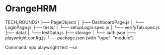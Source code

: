 # OrangeHRM
TECH_ROUND2/
├── PageObject/
│   ├── DashboardPage.js
│   └── LoginPage.js
├── tests/
│   └── setupLogin.spec.js
│   └── verifyTab.spec.js 
├── data/
│   └── testData.js
├── storage
│   └── auth.json
├── playwright.config.js
└── package.json (with "type": "module")

Command: npx playwright test --ui
